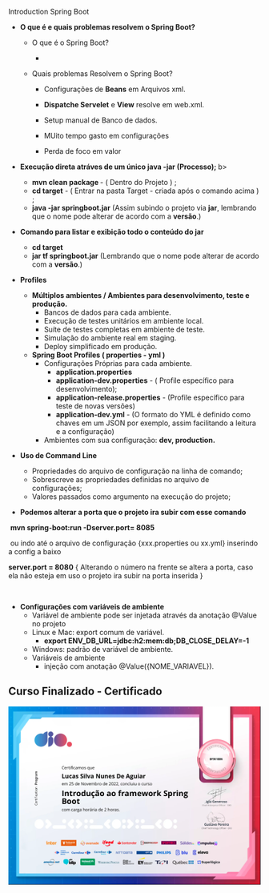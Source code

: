 Introduction Spring Boot

- <b>O que é e quais problemas resolvem o Spring Boot?</b>

  - O que é o Spring Boot?

    - 

  - Quais problemas Resolvem o Spring Boot?

    - Configurações de <b>Beans</b> em Arquivos xml.

    - <b>Dispatche Servelet</b> e <b>View</b> resolve em web.xml.

    - Setup manual de Banco de dados.

    - MUito tempo gasto em configurações 

    - Perda de foco em valor

      


- <b>Execução direta atráves de um único java -jar (Processo); </b>b>
  - <b>mvn clean package </b> - ( Dentro do Projeto ) ;
  - <b>cd target</b> - ( Entrar na pasta Target - criada após o comando acima ) ; 
  - <b>java -jar springboot.jar</b> (Assim subindo o projeto via <b>jar</b>, lembrando que o nome pode alterar de acordo com a <b>versão</b>.)



- <b> Comando para listar e exibição todo o conteúdo do jar</b>
  - <b>cd target </b>
  - <b>jar tf springboot.jar</b> (Lembrando que o nome pode alterar de acordo com a <b>versão</b>.)



- <b>Profiles</b>
  - <b>Múltiplos ambientes / Ambientes para desenvolvimento, teste e produção.</b> 
    - Bancos de dados para cada ambiente.
    - Execução de testes unitários em ambiente local.
    - Suíte de testes completas em ambiente de teste. 
    - Simulação do ambiente real em staging.
    - Deploy simplificado em produção. 
  - <b>Spring Boot Profiles ( properties - yml )</b>
    - Configurações Próprias para cada ambiente.
      - <b>application.properties</b>
      - <b>application-dev.properties</b> - ( Profile específico para desenvolvimento);
      - <b>application-release.properties</b> - (Profile específico para teste de novas versões) 
      - <b>application-dev.yml</b> - (O formato do YML é definido como chaves em um JSON por exemplo, assim facilitando a leitura e a configuração)
    - Ambientes com sua configuração: <b>dev, production.</b>
- <b>Uso de Command Line</b>
  - Propriedades do arquivo de configuração na linha de comando; 
  - Sobrescreve as propriedades definidas no arquivo de configurações;
  - Valores passados como argumento na execução do projeto;



- <b>Podemos alterar a porta que o projeto ira subir com esse comando</b>

​		<b>mvn spring-boot:run -Dserver.port= 8085</b> 

​		ou indo até o arquivo de configuração {xxx.properties ou xx.yml} inserindo a config a baixo

<b>		server.port = 8080</b> { Alterando o número na frente se altera a porta, caso ela não esteja 	    		em uso o projeto ira subir na porta inserida }

​	

- <b>Configurações com variáveis de ambiente</b>
  - Variável de ambiente pode ser injetada através da anotação @Value no projeto
  - Linux e Mac: export comum de variável.
    - <b>export ENV_DB_URL=jdbc:h2:mem:db;DB_CLOSE_DELAY=-1</b>
  - Windows: padrão de variável de ambiente.
  - Variáveis de ambiente 
    - injeção com anotação @Value({NOME_VARIAVEL}).



<h2>Curso Finalizado - Certificado </h2>

<img src="BF981BB6.png">